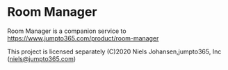 # Room Manager
Room Manager is a companion service to https://www.jumpto365.com/product/room-manager

This project is licensed separately
(C)2020 Niels Johansen,jumpto365, Inc (niels@jumpto365.com)
